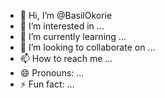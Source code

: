 - 👋 Hi, I’m @BasilOkorie
- 👀 I’m interested in ...
- 🌱 I’m currently learning ...
- 💞️ I’m looking to collaborate on ...
- 📫 How to reach me ...
- 😄 Pronouns: ...
- ⚡ Fun fact: ...

<!---
BasilOkorie/BasilOkorie is a ✨ special ✨ repository because its `README.md` (this file) appears on your GitHub profile.
You can click the Preview link to take a look at your changes.
--->
